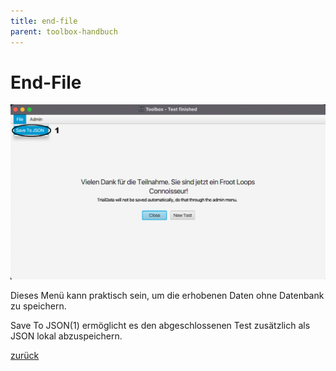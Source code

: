 ```yaml
---
title: end-file
parent: toolbox-handbuch
---
```

# End-File

![End-File](resources/ToolBoxEndFile.png)

Dieses Menü kann praktisch sein, um die erhobenen Daten ohne Datenbank zu speichern.

Save To JSON(1) ermöglicht es den abgeschlossenen Test zusätzlich als JSON lokal abzuspeichern.

[zurück](toolbox.md)
